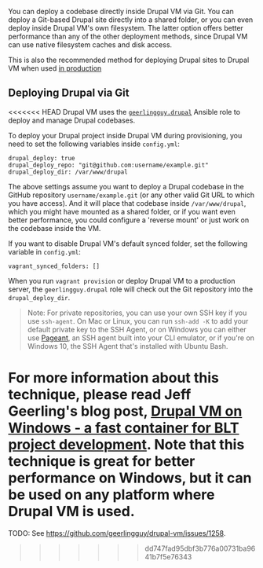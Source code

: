 You can deploy a codebase directly inside Drupal VM via Git. You can deploy a Git-based Drupal site directly into a shared folder, or you can even deploy inside Drupal VM's own filesystem. The latter option offers better performance than any of the other deployment methods, since Drupal VM can use native filesystem caches and disk access.

This is also the recommended method for deploying Drupal sites to Drupal VM when used [in production](../other/production.md)

## Deploying Drupal via Git

<<<<<<< HEAD
Drupal VM uses the [`geerlingguy.drupal`](https://github.com/geerlingguy/ansible-role-drupal) Ansible role to deploy and manage Drupal codebases.

To deploy your Drupal project inside Drupal VM during provisioning, you need to set the following variables inside `config.yml`:

    drupal_deploy: true
    drupal_deploy_repo: "git@github.com:username/example.git"
    drupal_deploy_dir: /var/www/drupal

The above settings assume you want to deploy a Drupal codebase in the GitHub repository `username/example.git` (or any other valid Git URL to which you have access). And it will place that codebase inside `/var/www/drupal`, which you might have mounted as a shared folder, or if you want even better performance, you could configure a 'reverse mount' or just work on the codebase inside the VM.

If you want to disable Drupal VM's default synced folder, set the following variable in `config.yml`:

    vagrant_synced_folders: []

When you run `vagrant provision` or deploy Drupal VM to a production server, the `geerlingguy.drupal` role will check out the Git repository into the `drupal_deploy_dir`.

> Note: For private repositories, you can use your own SSH key if you use `ssh-agent`. On Mac or Linux, you can run `ssh-add -K` to add your default private key to the SSH Agent, or on Windows you can either use [Pageant](https://winscp.net/eng/docs/ui_pageant), an SSH agent built into your CLI emulator, or if you're on Windows 10, the SSH Agent that's installed with Ubuntu Bash.

For more information about this technique, please read Jeff Geerling's blog post, [Drupal VM on Windows - a fast container for BLT project development](https://www.jeffgeerling.com/blog/2017/drupal-vm-on-windows-fast-container-blt-project-development). Note that this technique is great for better performance on Windows, but it can be used on any platform where Drupal VM is used.
=======
TODO: See https://github.com/geerlingguy/drupal-vm/issues/1258.
>>>>>>> dd747fad95dbf3b776a00731ba9641b7f5e76343
